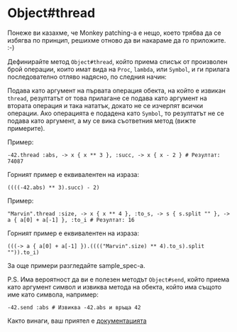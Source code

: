 # Object#thread

Понеже ви казахме, че Monkey patching-а е нещо, което трябва да се избягва по
принцип, решихме отново да ви накараме да го приложите. :-)

Дефинирайте метод `Object#thread`, който приема списък от произволен брой
операции, които имат вида на `Proc`, `lambda`, или `Symbol`, и ги прилага
последователно отляво надясно, по следния начин:

Подава като аргумент на първата операция обекта, на който е извикан `thread`,
резултатът от това прилагане се подава като аргумент на втората операция и така
нататък, докато не се изчерпят всички операции. Ако операцията е подадена като
`Symbol`, то резултатът не се подава като аргумент, а му се вика съответния
метод (вижте примерите).

Пример:

    -42.thread :abs, -> x { x ** 3 }, :succ, -> x { x - 2 } # Резултат: 74087

Горният пример е еквивалентен на израза:

    ((((-42.abs) ** 3).succ) - 2)

Пример:

    "Marvin".thread :size, -> x { x ** 4 }, :to_s, -> s { s.split "" }, -> a { a[0] + a[-1] }, :to_i # Резултат: 16

Горният пример е еквивалентен на израза:

    (((-> a { a[0] + a[-1] }).(((("Marvin".size) ** 4).to_s).split "")).to_i)

За още примери разгледайте sample\_spec-a.


P.S. Има вероятност да ви е полезен методът `Object#send`, който приема като
аргумент символ и извиква метода на обекта, който има същото име като символа,
например:

    -42.send :abs # Извиква -42.abs и връща 42

Както винаги, ваш приятел е [документацията](http://ruby-doc.org/core-2.1.0/Object.html#method-i-send)
